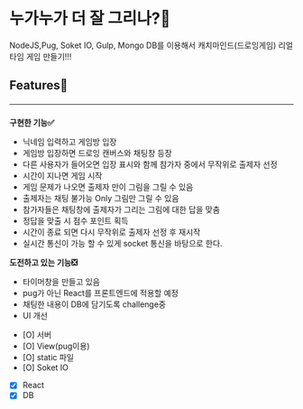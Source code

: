 # 누가누가 더 잘 그리나?🌈

NodeJS,Pug, Soket IO, Gulp, Mongo DB를 이용해서 캐치마인드(드로잉게임) 리얼타임 게임 만들기!!!

## Features🐳 <hr/>

**구현한 기능✅**

- 닉네임 입력하고 게임방 입장
- 게임방 입장하면 드로잉 캔버스와 채팅창 등장
- 다른 사용자가 들어오면 입장 표시와 함께 참가자 중에서 무작위로 출제자 선정
- 시간이 지나면 게임 시작
- 게임 문제가 나오면 출제자 만이 그림을 그릴 수 있음
- 출제자는 채팅 불가능 Only 그림만 그릴 수 있음
- 참가자들은 채팅창에 출제자가 그리는 그림에 대한 답을 맞춤
- 정답을 맞출 시 점수 포인트 획득
- 시간이 종료 되면 다시 무작위로 출제자 선정 후 재시작
- 실시간 통신이 가능 할 수 있게 socket 통신을 바탕으로 한다.

**도전하고 있는 기능❎**

- 타이머창을 만들고 있음
- pug가 아닌 React를 프론트엔드에 적용할 예정
- 채팅한 내용이 DB에 담기도록 challenge중
- UI 개선

* [O] 서버
* [O] View(pug이용)
* [O] static 파일
* [O] Soket IO
* [x] React
* [x] DB
